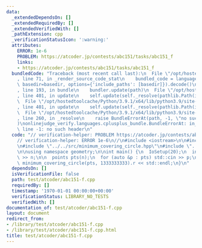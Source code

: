 ```yaml
---
data:
  _extendedDependsOn: []
  _extendedRequiredBy: []
  _extendedVerifiedWith: []
  _pathExtension: cpp
  _verificationStatusIcon: ':warning:'
  attributes:
    ERROR: 1e-6
    PROBLEM: https://atcoder.jp/contests/abc151/tasks/abc151_f
    links:
    - https://atcoder.jp/contests/abc151/tasks/abc151_f
  bundledCode: "Traceback (most recent call last):\n  File \"/opt/hostedtoolcache/Python/3.9.1/x64/lib/python3.9/site-packages/onlinejudge_verify/documentation/build.py\"\
    , line 71, in _render_source_code_stat\n    bundled_code = language.bundle(stat.path,\
    \ basedir=basedir, options={'include_paths': [basedir]}).decode()\n  File \"/opt/hostedtoolcache/Python/3.9.1/x64/lib/python3.9/site-packages/onlinejudge_verify/languages/cplusplus.py\"\
    , line 193, in bundle\n    bundler.update(path)\n  File \"/opt/hostedtoolcache/Python/3.9.1/x64/lib/python3.9/site-packages/onlinejudge_verify/languages/cplusplus_bundle.py\"\
    , line 401, in update\n    self.update(self._resolve(pathlib.Path(included), included_from=path))\n\
    \  File \"/opt/hostedtoolcache/Python/3.9.1/x64/lib/python3.9/site-packages/onlinejudge_verify/languages/cplusplus_bundle.py\"\
    , line 401, in update\n    self.update(self._resolve(pathlib.Path(included), included_from=path))\n\
    \  File \"/opt/hostedtoolcache/Python/3.9.1/x64/lib/python3.9/site-packages/onlinejudge_verify/languages/cplusplus_bundle.py\"\
    , line 260, in _resolve\n    raise BundleErrorAt(path, -1, \"no such header\"\
    )\nonlinejudge_verify.languages.cplusplus_bundle.BundleErrorAt: in_circle.hpp:\
    \ line -1: no such header\n"
  code: "// verification-helper: PROBLEM https://atcoder.jp/contests/abc151/tasks/abc151_f\n\
    // verification-helper: ERROR 1e-6\n//\n#include <iostream>\n\n#include \"../../src/point.hpp\"\
    \n#include \"../../src/minimum_covering_circle.hpp\"\n#include \"../../src/util/io_set.hpp\"\
    \n\nusing namespace geometry;\n\nint main() {\n  IoSetup(20);\n  int n;\n  std::cin\
    \ >> n;\n\n  points pts(n);\n  for (auto &p : pts) std::cin >> p;\n\n  cout <<\
    \ minimum_covering_circle(pts, 1333333333).r << std::endl;\n}\n"
  dependsOn: []
  isVerificationFile: false
  path: test/atcoder/abc151-f.cpp
  requiredBy: []
  timestamp: '1970-01-01 00:00:00+00:00'
  verificationStatus: LIBRARY_NO_TESTS
  verifiedWith: []
documentation_of: test/atcoder/abc151-f.cpp
layout: document
redirect_from:
- /library/test/atcoder/abc151-f.cpp
- /library/test/atcoder/abc151-f.cpp.html
title: test/atcoder/abc151-f.cpp
---
```

